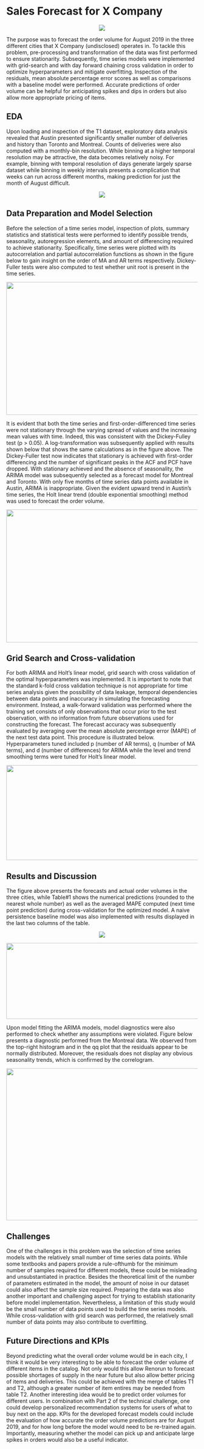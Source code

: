# Sales Forecast for X Company
<p align="center">
<img src="images/logo.png">
</p>

The purpose was to forecast the order volume for August 2019 in the three different cities that X Company (undisclosed) operates in. To tackle this problem, pre-processing and transformation of the data was first performed to ensure stationarity. Subsequently, time series models were implemented with grid-search and with day forward chaining cross validation in order to optimize hyperparameters and mitigate overfitting. Inspection of the residuals, mean absolute percentage error scores as well as comparisons with a baseline model were performed. Accurate predictions of order volume can be helpful for anticipating spikes and dips in orders but also allow more appropriate pricing of items.



## EDA
Upon loading and inspection of the T1 dataset, exploratory data analysis revealed that Austin presented significantly smaller number of deliveries and history than Toronto and Montreal. Counts of deliveries were also computed with a monthly-bin resolution. While binning at a higher temporal resolution may be attractive, the data becomes relatively noisy. For example, binning with temporal resolution of days generate largely sparse dataset while binning in weekly intervals presents a complication that weeks can run across different months, making prediction for just the month of August difficult.

<p align="center">
<img src="images/time_series_plot.png">
</p>

## Data Preparation and Model Selection
Before the selection of a time series model, inspection of plots, summary statistics and statistical tests were performed to identify possible trends, seasonality, autoregression elements, and amount of differencing required to achieve stationarity. Specifically, time series were plotted with its autocorrelation and partial autocorrelation functions as shown in the figure below to gain insight on the order of MA and AR terms respectively. Dickey-Fuller tests were also computed to test whether unit root is present in the time series.

<p align="center">
<img width="600" height="350" src="images/Montreal_time_series.png">
</p>

It is evident that both the time series and first-order-differenced time series were not stationary through the varying spread of values and the increasing mean values with time. Indeed, this was consistent with the Dickey-Fulley test (p > 0.05). A log-transformation was subsequently applied with results shown below that shows the same calculations as in the figure above. The Dickey-Fuller test now indicates that stationary is achieved with first-order differencing and the number of significant peaks in the ACF and PCF have dropped. With stationary achieved and the absence of seasonality, the ARIMA model was subsequently selected as a forecast model for Montreal and Toronto. With only five months of time series data points available in Austin, ARIMA is inappropriate. Given the evident upward trend in Austin’s time series, the Holt linear trend (double exponential smoothing) method was used to forecast the order volume.

<p align="center">
<img width="600" height="350" src="images/log_Montreal_time_series.png">
</p>

## Grid Search and Cross-validation
For both ARIMA and Holt’s linear model, grid search with cross validation of the optimal hyperparameters was implemented. It is important to note that the standard k-fold cross validation technique is not appropriate for time series analysis given the possibility of data leakage, temporal dependencies between data points and inaccuracy in simulating the forecasting environment. Instead, a walk-forward validation was performed where the training set consists of only observations that occur prior to the test observation, with no information from future observations used for constructing the forecast. The forecast accuracy was subsequently evaluated by averaging over the mean absolute percentage error (MAPE) of the next test data point. This procedure is illustrated below. Hyperparameters tuned included p (number of AR terms), q (number of MA terms), and d (number of differences) for ARIMA while the level and trend smoothing terms were tuned for Holt’s linear model.

<p align="center">
<img width="520" height="250" src="images/cross_validation.png">
</p>

## Results and Discussion
The figure above presents the forecasts and actual order volumes in the three cities, while Table#1 shows the numerical predictions (rounded to the nearest whole number) as well as the averaged MAPE computed (next time point prediction) during cross-validation for the optimized model. A naive persistence baseline model was also implemented with results displayed in the last two columns of the table.


<p align="center">
<img src="images/ts_predictions.png">
</p>


<p align="center">
<img width="650" height="200" src="images/ts_table.png">
</p>


Upon model fitting the ARIMA models, model diagnostics were also performed to check whether any assumptions were violated. Figure below presents a diagnostic performed from the Montreal data. We observed from the top-right histogram and in the qq plot that the residuals appear to be normally distributed. Moreover, the residuals does not display any obvious seasonality trends, which is confirmed by the correlogram.


<p align="center">
<img width="600" height="400" src="images/Montreal_residuals.png">
</p>


## Challenges
One of the challenges in this problem was the selection of time series models with the relatively small number of time series data points. While some textbooks and papers provide a rule-ofthumb for the minimum number of samples required for different models, these could be misleading and unsubstantiated in practice. Besides the theoretical limit of the number of parameters estimated in the model, the amount of noise in our dataset could also affect the sample size required. Preparing the data was also another important and challenging aspect for trying to establish stationarity before model implementation. Nevertheless, a limitation of this study would be the small number of data points used to build the time series models. While cross-validation with grid search was performed, the relatively small number of data points may also contribute to overfitting.

## Future Directions and KPIs
Beyond predicting what the overall order volume would be in each city, I think it would be very interesting to be able to forecast the order volume of different items in the catalog. Not only would this allow Renorun to forecast possible shortages of supply in the near future but also allow better pricing of items and deliveries. This could be achieved with the merge of tables T1 and T2, although a greater number of item entires may be needed from table T2. Another interesting idea would be to predict order volumes for different users. In combination with Part 2 of the technical challenge, one could develop personalized recommendation systems for users of what to buy next on the app. KPIs for the developed forecast models could include the evaluation of how accurate the order volume predictions are for August 2019, and for how long before the model would need to be re-trained again. Importantly, measuring whether the model can pick up and anticipate large spikes in orders would also be a useful indicator.
